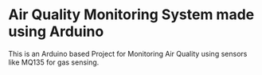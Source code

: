 # Air Quality Monitoring System made using Arduino
This is an Arduino based Project for Monitoring Air Quality using sensors like MQ135 for gas sensing.
